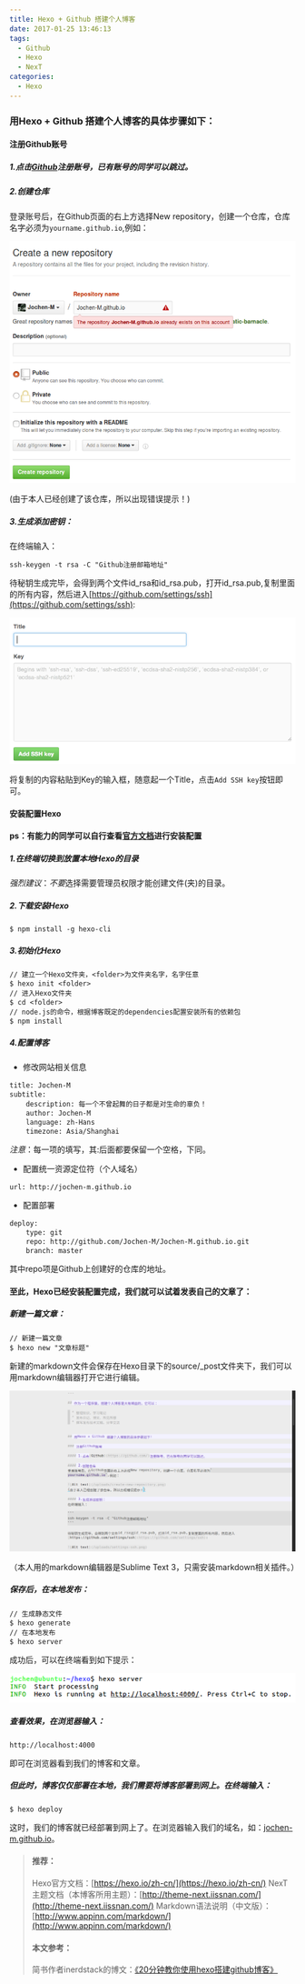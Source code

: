 ```yaml
---
title: Hexo + Github 搭建个人博客
date: 2017-01-25 13:46:13
tags: 
  - Github
  - Hexo
  - NexT
categories: 
  - Hexo
---
```


### 用Hexo + Github 搭建个人博客的具体步骤如下：

#### 注册Github账号

##### 1.点击[Github](http://www.github.com)注册账号，已有账号的同学可以跳过。

##### 2.创建仓库

<!-- more -->

登录账号后，在Github页面的右上方选择New repository，创建一个仓库，仓库名字必须为``yourname.github.io``,例如：

![Alt text](/uploads/create-new-repository.png)

(由于本人已经创建了该仓库，所以出现错误提示！)

##### 3.生成添加密钥：

在终端输入：
```
ssh-keygen -t rsa -C "Github注册邮箱地址"
```
待秘钥生成完毕，会得到两个文件id_rsa和id_rsa.pub，打开id_rsa.pub,复制里面的所有内容，然后进入[https://github.com/settings/ssh](https://github.com/settings/ssh):

![Alt text](/uploads/settings-ssh.png)

将复制的内容粘贴到Key的输入框，随意起一个Title，点击``Add SSH key``按钮即可。

#### 安装配置Hexo

#### ps：有能力的同学可以自行查看[官方文档](https://hexo.io/zh-cn/)进行安装配置

##### 1.在终端切换到放置本地Hexo的目录

*强烈建议*：*不要*选择需要管理员权限才能创建文件(夹)的目录。

##### 2.下载安装Hexo

```
$ npm install -g hexo-cli
```

##### 3.初始化Hexo

```
// 建立一个Hexo文件夹，<folder>为文件夹名字，名字任意
$ hexo init <folder>
// 进入Hexo文件夹
$ cd <folder>
// node.js的命令，根据博客既定的dependencies配置安装所有的依赖包
$ npm install
```

##### 4.配置博客

* 修改网站相关信息

```
title: Jochen-M
subtitle: 
    description: 每一个不曾起舞的日子都是对生命的辜负！
    author: Jochen-M
    language: zh-Hans
    timezone: Asia/Shanghai
```

*注意*：每一项的填写，其:后面都要保留一个空格，下同。

* 配置统一资源定位符（个人域名）

```
url: http://jochen-m.github.io
```

* 配置部署

```
deploy:
    type: git
    repo: http://github.com/Jochen-M/Jochen-M.github.io.git
    branch: master
```

其中repo项是Github上创建好的仓库的地址。

#### 至此，Hexo已经安装配置完成，我们就可以试着发表自己的文章了：

##### 新建一篇文章：

```
// 新建一篇文章
$ hexo new "文章标题"
```

新建的markdown文件会保存在Hexo目录下的source/_post文件夹下，我们可以用markdown编辑器打开它进行编辑。

![Alt text](/uploads/sublime-markdown.png)

（本人用的markdown编辑器是Sublime Text 3，只需安装markdown相关插件。）

##### 保存后，在本地发布：

```
// 生成静态文件
$ hexo generate
// 在本地发布
$ hexo server
```

成功后，可以在终端看到如下提示：

![Alt text](/uploads/hexo-server.png)

##### 查看效果，在浏览器输入：

```
http://localhost:4000
```

即可在浏览器看到我们的博客和文章。

##### 但此时，博客仅仅部署在本地，我们需要将博客部署到网上。在终端输入：

```
$ hexo deploy
```

这时，我们的博客就已经部署到网上了。在浏览器输入我们的域名，如：[jochen-m.github.io](jochen-m.github.io)。

> #### 推荐：
> Hexo官方文档：[https://hexo.io/zh-cn/](https://hexo.io/zh-cn/)
> NexT主题文档（本博客所用主题）：[http://theme-next.iissnan.com/](http://theme-next.iissnan.com/)
> Markdown语法说明（中文版）：[http://www.appinn.com/markdown/](http://www.appinn.com/markdown/)
>
>
> #### 本文参考：
> 简书作者inerdstack的博文：[《20分钟教你使用hexo搭建github博客》](http://www.jianshu.com/p/e99ed60390a8)
